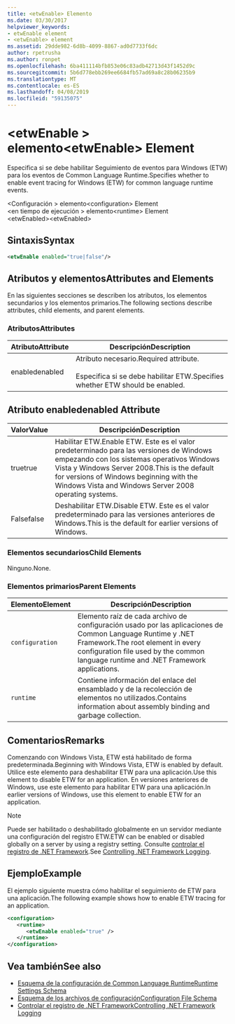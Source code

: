```yaml
---
title: <etwEnable> Elemento
ms.date: 03/30/2017
helpviewer_keywords:
- etwEnable element
- <etwEnable> element
ms.assetid: 29dde982-6d8b-4099-8867-ad0d7733f6dc
author: rpetrusha
ms.author: ronpet
ms.openlocfilehash: 6ba411114bfb853e06c83adb42713d43f1452d9c
ms.sourcegitcommit: 5b6d778ebb269ee6684fb57ad69a8c28b06235b9
ms.translationtype: MT
ms.contentlocale: es-ES
ms.lasthandoff: 04/08/2019
ms.locfileid: "59135075"
---
```

# <a name="etwenable-element"></a><span data-ttu-id="2ee89-102">\<etwEnable > elemento</span><span class="sxs-lookup"><span data-stu-id="2ee89-102">\<etwEnable> Element</span></span>
<span data-ttu-id="2ee89-103">Especifica si se debe habilitar Seguimiento de eventos para Windows (ETW) para los eventos de Common Language Runtime.</span><span class="sxs-lookup"><span data-stu-id="2ee89-103">Specifies whether to enable event tracing for Windows (ETW) for common language runtime events.</span></span>  
  
 <span data-ttu-id="2ee89-104">\<Configuración > elemento</span><span class="sxs-lookup"><span data-stu-id="2ee89-104">\<configuration> Element</span></span>  
<span data-ttu-id="2ee89-105">\<en tiempo de ejecución > elemento</span><span class="sxs-lookup"><span data-stu-id="2ee89-105">\<runtime> Element</span></span>  
<span data-ttu-id="2ee89-106">\<etwEnabled></span><span class="sxs-lookup"><span data-stu-id="2ee89-106">\<etwEnabled></span></span>  
  
## <a name="syntax"></a><span data-ttu-id="2ee89-107">Sintaxis</span><span class="sxs-lookup"><span data-stu-id="2ee89-107">Syntax</span></span>  
  
```xml  
<etwEnable enabled="true|false"/>  
```  
  
## <a name="attributes-and-elements"></a><span data-ttu-id="2ee89-108">Atributos y elementos</span><span class="sxs-lookup"><span data-stu-id="2ee89-108">Attributes and Elements</span></span>  
 <span data-ttu-id="2ee89-109">En las siguientes secciones se describen los atributos, los elementos secundarios y los elementos primarios.</span><span class="sxs-lookup"><span data-stu-id="2ee89-109">The following sections describe attributes, child elements, and parent elements.</span></span>  
  
### <a name="attributes"></a><span data-ttu-id="2ee89-110">Atributos</span><span class="sxs-lookup"><span data-stu-id="2ee89-110">Attributes</span></span>  
  
|<span data-ttu-id="2ee89-111">Atributo</span><span class="sxs-lookup"><span data-stu-id="2ee89-111">Attribute</span></span>|<span data-ttu-id="2ee89-112">Descripción</span><span class="sxs-lookup"><span data-stu-id="2ee89-112">Description</span></span>|  
|---------------|-----------------|  
|<span data-ttu-id="2ee89-113">enabled</span><span class="sxs-lookup"><span data-stu-id="2ee89-113">enabled</span></span>|<span data-ttu-id="2ee89-114">Atributo necesario.</span><span class="sxs-lookup"><span data-stu-id="2ee89-114">Required attribute.</span></span><br /><br /> <span data-ttu-id="2ee89-115">Especifica si se debe habilitar ETW.</span><span class="sxs-lookup"><span data-stu-id="2ee89-115">Specifies whether ETW should be enabled.</span></span>|  
  
## <a name="enabled-attribute"></a><span data-ttu-id="2ee89-116">Atributo enabled</span><span class="sxs-lookup"><span data-stu-id="2ee89-116">enabled Attribute</span></span>  
  
|<span data-ttu-id="2ee89-117">Valor</span><span class="sxs-lookup"><span data-stu-id="2ee89-117">Value</span></span>|<span data-ttu-id="2ee89-118">Descripción</span><span class="sxs-lookup"><span data-stu-id="2ee89-118">Description</span></span>|  
|-----------|-----------------|  
|<span data-ttu-id="2ee89-119">true</span><span class="sxs-lookup"><span data-stu-id="2ee89-119">true</span></span>|<span data-ttu-id="2ee89-120">Habilitar ETW.</span><span class="sxs-lookup"><span data-stu-id="2ee89-120">Enable ETW.</span></span> <span data-ttu-id="2ee89-121">Este es el valor predeterminado para las versiones de Windows empezando con los sistemas operativos Windows Vista y Windows Server 2008.</span><span class="sxs-lookup"><span data-stu-id="2ee89-121">This is the default for versions of Windows beginning with the Windows Vista and Windows Server 2008 operating systems.</span></span>|  
|<span data-ttu-id="2ee89-122">False</span><span class="sxs-lookup"><span data-stu-id="2ee89-122">false</span></span>|<span data-ttu-id="2ee89-123">Deshabilitar ETW.</span><span class="sxs-lookup"><span data-stu-id="2ee89-123">Disable ETW.</span></span> <span data-ttu-id="2ee89-124">Este es el valor predeterminado para las versiones anteriores de Windows.</span><span class="sxs-lookup"><span data-stu-id="2ee89-124">This is the default for earlier versions of Windows.</span></span>|  
  
### <a name="child-elements"></a><span data-ttu-id="2ee89-125">Elementos secundarios</span><span class="sxs-lookup"><span data-stu-id="2ee89-125">Child Elements</span></span>  
 <span data-ttu-id="2ee89-126">Ninguno.</span><span class="sxs-lookup"><span data-stu-id="2ee89-126">None.</span></span>  
  
### <a name="parent-elements"></a><span data-ttu-id="2ee89-127">Elementos primarios</span><span class="sxs-lookup"><span data-stu-id="2ee89-127">Parent Elements</span></span>  
  
|<span data-ttu-id="2ee89-128">Elemento</span><span class="sxs-lookup"><span data-stu-id="2ee89-128">Element</span></span>|<span data-ttu-id="2ee89-129">Descripción</span><span class="sxs-lookup"><span data-stu-id="2ee89-129">Description</span></span>|  
|-------------|-----------------|  
|`configuration`|<span data-ttu-id="2ee89-130">Elemento raíz de cada archivo de configuración usado por las aplicaciones de Common Language Runtime y .NET Framework.</span><span class="sxs-lookup"><span data-stu-id="2ee89-130">The root element in every configuration file used by the common language runtime and .NET Framework applications.</span></span>|  
|`runtime`|<span data-ttu-id="2ee89-131">Contiene información del enlace del ensamblado y de la recolección de elementos no utilizados.</span><span class="sxs-lookup"><span data-stu-id="2ee89-131">Contains information about assembly binding and garbage collection.</span></span>|  
  
## <a name="remarks"></a><span data-ttu-id="2ee89-132">Comentarios</span><span class="sxs-lookup"><span data-stu-id="2ee89-132">Remarks</span></span>  
 <span data-ttu-id="2ee89-133">Comenzando con Windows Vista, ETW está habilitado de forma predeterminada.</span><span class="sxs-lookup"><span data-stu-id="2ee89-133">Beginning with Windows Vista, ETW is enabled by default.</span></span> <span data-ttu-id="2ee89-134">Utilice este elemento para deshabilitar ETW para una aplicación.</span><span class="sxs-lookup"><span data-stu-id="2ee89-134">Use this element to disable ETW for an application.</span></span> <span data-ttu-id="2ee89-135">En versiones anteriores de Windows, use este elemento para habilitar ETW para una aplicación.</span><span class="sxs-lookup"><span data-stu-id="2ee89-135">In earlier versions of Windows, use this element to enable ETW for an application.</span></span>  
  
> [!NOTE]
>  <span data-ttu-id="2ee89-136">Puede ser habilitado o deshabilitado globalmente en un servidor mediante una configuración del registro ETW.</span><span class="sxs-lookup"><span data-stu-id="2ee89-136">ETW can be enabled or disabled globally on a server by using a registry setting.</span></span> <span data-ttu-id="2ee89-137">Consulte [controlar el registro de .NET Framework](../../../../../docs/framework/performance/controlling-logging.md).</span><span class="sxs-lookup"><span data-stu-id="2ee89-137">See [Controlling .NET Framework Logging](../../../../../docs/framework/performance/controlling-logging.md).</span></span>  
  
## <a name="example"></a><span data-ttu-id="2ee89-138">Ejemplo</span><span class="sxs-lookup"><span data-stu-id="2ee89-138">Example</span></span>  
 <span data-ttu-id="2ee89-139">El ejemplo siguiente muestra cómo habilitar el seguimiento de ETW para una aplicación.</span><span class="sxs-lookup"><span data-stu-id="2ee89-139">The following example shows how to enable ETW tracing for an application.</span></span>  
  
```xml  
<configuration>  
   <runtime>  
      <etwEnable enabled="true" />  
   </runtime>  
</configuration>  
```  
  
## <a name="see-also"></a><span data-ttu-id="2ee89-140">Vea también</span><span class="sxs-lookup"><span data-stu-id="2ee89-140">See also</span></span>

- [<span data-ttu-id="2ee89-141">Esquema de la configuración de Common Language Runtime</span><span class="sxs-lookup"><span data-stu-id="2ee89-141">Runtime Settings Schema</span></span>](../../../../../docs/framework/configure-apps/file-schema/runtime/index.md)
- [<span data-ttu-id="2ee89-142">Esquema de los archivos de configuración</span><span class="sxs-lookup"><span data-stu-id="2ee89-142">Configuration File Schema</span></span>](../../../../../docs/framework/configure-apps/file-schema/index.md)
- [<span data-ttu-id="2ee89-143">Controlar el registro de .NET Framework</span><span class="sxs-lookup"><span data-stu-id="2ee89-143">Controlling .NET Framework Logging</span></span>](../../../../../docs/framework/performance/controlling-logging.md)
